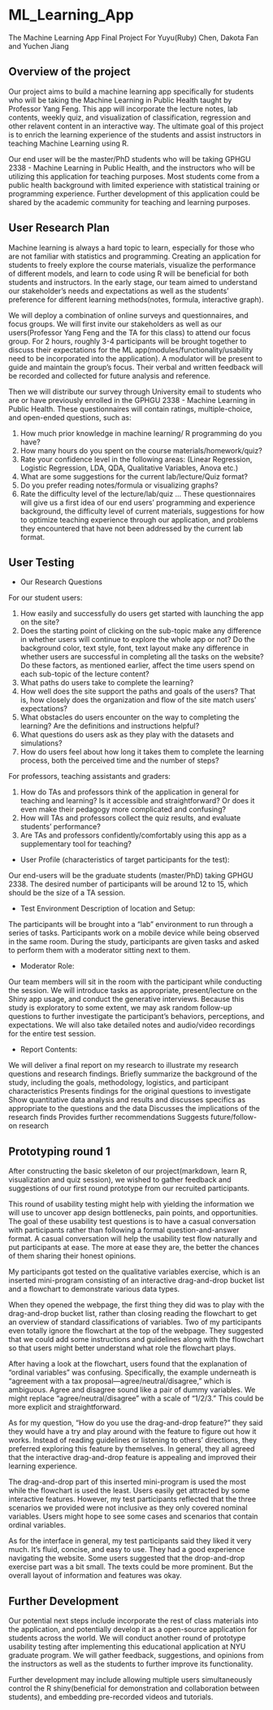 # ML_Learning_App
The Machine Learning App Final Project For Yuyu(Ruby) Chen, Dakota Fan and Yuchen Jiang

## Overview of the project 

Our project aims to build a machine learning app specifically for students who will be taking the Machine Learning in Public Health taught by Professor Yang Feng. This app will incorporate the lecture notes, lab contents, weekly quiz, and visualization of classification, regression and other relavent content in an interactive way. The ultimate goal of this project is to enrich the learning experience of the students and assist instructors in teaching Machine Learning using R. 

Our end user will be the master/PhD students who will be taking GPHGU 2338 - Machine Learning in Public Health, and the instructors who will be utilizing this application for teaching purposes. Most students come from a public health background with limited experience with statistical training or programming experience. Further development of this application could be shared by the academic community for teaching and learning purposes. 

## User Research Plan 

Machine learning is always a hard topic to learn, especially for those who are not familiar with statistics and programming. Creating an application for students to freely explore the course materials, visualize the performance of different models, and learn to code using R will be beneficial for both students and instructors. In the early stage, our team aimed to understand our stakeholder’s needs and expectations as well as the students’ preference for different learning methods(notes, formula, interactive graph). 

We will deploy a combination of online surveys and questionnaires, and focus groups. We will first invite our stakeholders as well as our users(Professor Yang Feng and the TA for this class) to attend our focus group. For 2 hours, roughly 3-4 participants will be brought together to discuss their expectations for the ML app(modules/functionality/usability need to be incorporated into the application). A modulator will be present to guide and maintain the group’s focus. Their verbal and written feedback will be recorded and collected for future analysis and reference.

Then we will distribute our survey through University email to students who are or have previously enrolled in the GPHGU 2338 - Machine Learning in Public Health. These questionnaires will contain ratings, multiple-choice, and open-ended questions, such as: 

1. How much prior knowledge in machine learning/ R programming do you have?
2. How many hours do you spent on the course materials/homework/quiz?
3. Rate your confidence level in the following areas: (Linear Regression, Logistic Regression, LDA, QDA, Qualitative Variables, Anova etc.)
4. What are some suggestions for the current lab/lecture/Quiz format?
5. Do you prefer reading notes/formula or visualizing graphs?
6. Rate the difficulty level of the lecture/lab/quiz
…
These questionnaires will give us a first idea of our end users’ programming and experience background, the difficulty level of current materials, suggestions for how to optimize teaching experience through our application, and problems they encountered that have not been addressed by the current lab format. 

## User Testing 

* Our Research Questions 

For our student users: 
1. How easily and successfully do users get started with launching the app on the site? 
2. Does the starting point of clicking on the sub-topic make any difference in whether users will continue to explore the whole app or not? Do the background color, text style, font, text layout make any difference in whether users are successful in completing all the tasks on the website? Do these factors, as mentioned earlier, affect the time users spend on each sub-topic of the lecture content? 
3. What paths do users take to complete the learning?
4. How well does the site support the paths and goals of the users? That is, how closely does the organization and flow of the site match users’ expectations? 
5. What obstacles do users encounter on the way to completing the learning? Are the definitions and instructions helpful? 
6. What questions do users ask as they play with the datasets and simulations? 
7. How do users feel about how long it takes them to complete the learning process, both the perceived time and the number of steps? 


For professors, teaching assistants and graders:
1. How do TAs and professors think of the application in general for teaching and learning? Is it accessible and straightforward? Or does it even make their pedagogy more complicated and confusing? 
2. How will TAs and professors collect the quiz results, and evaluate students’ performance? 
3. Are TAs and professors confidently/comfortably using this app as a supplementary tool for teaching?

* User Profile (characteristics of target participants for the test):

Our end-users will be the graduate students (master/PhD) taking GPHGU 2338.
The desired number of participants will be around 12 to 15, which should be the size of a TA session. 

* Test Environment Description of location and Setup:

The participants will be brought into a “lab” environment to run through a series of tasks. Participants work on a mobile device while being observed in the same room. During the study, participants are given tasks and asked to perform them with a moderator sitting next to them.

* Moderator Role: 

Our team members will sit in the room with the participant while conducting the session. We will introduce tasks as appropriate, present/lecture on the Shiny app usage, and conduct the generative interviews. Because this study is exploratory to some extent, we may ask random follow-up questions to further investigate the participant’s behaviors, perceptions, and expectations. We will also take detailed notes and audio/video recordings for the entire test session.

* Report Contents:

We will deliver a final report on my research to illustrate my research questions and research findings. 
Briefly summarize the background of the study, including the goals, methodology, logistics, and participant characteristics
Presents findings for the original questions to investigate
Show quantitative data analysis and results and discusses specifics as appropriate to the questions and the data
Discusses the implications of the research finds
Provides further recommendations
Suggests future/follow-on research 


## Prototyping round 1

After constructing the basic skeleton of our project(markdown, learn R, visualization and quiz session), we wished to gather feedback and suggestions of our first round prototype from our recruited participants.

This round of usability testing might help with yielding the information we will use to uncover app design bottlenecks, pain points, and opportunities. The goal of these usability test questions is to have a casual conversation with participants rather than following a formal question-and-answer format. A casual conversation will help the usability test flow naturally and put participants at ease. The more at ease they are, the better the chances of them sharing their honest opinions.

My participants got tested on the qualitative variables exercise, which is an inserted mini-program consisting of an interactive drag-and-drop bucket list and a flowchart to demonstrate various data types. 

When they opened the webpage, the first thing they did was to play with the drag-and-drop bucket list, rather than closing reading the flowchart to get an overview of standard classifications of variables. Two of my participants even totally ignore the flowchart at the top of the webpage. They suggested that we could add some instructions and guidelines along with the flowchart so that users might better understand what role the flowchart plays.

After having a look at the flowchart, users found that the explanation of “ordinal variables” was confusing. Specifically, the example underneath is “agreement with a tax proposal—agree/neutral/disagree,” which is ambiguous. Agree and disagree sound like a pair of dummy variables. We might replace “agree/neutral/disagree” with a scale of “1/2/3.” This could be more explicit and straightforward.

As for my question, “How do you use the drag-and-drop feature?” they said they would have a try and play around with the feature to figure out how it works. Instead of reading guidelines or listening to others’ directions, they preferred exploring this feature by themselves. In general, they all agreed that the interactive drag-and-drop feature is appealing and improved their learning experience.

The drag-and-drop part of this inserted mini-program is used the most while the flowchart is used the least. Users easily get attracted by some interactive features. However, my test participants reflected that the three scenarios we provided were not inclusive as they only covered nominal variables. Users might hope to see some cases and scenarios that contain ordinal variables.

As for the interface in general, my test participants said they liked it very much. It’s fluid, concise, and easy to use. They had a good experience navigating the website. Some users suggested that the drop-and-drop exercise part was a bit small. The texts could be more prominent. But the overall layout of information and features was okay. 

## Further Development

Our potential next steps include incorporate the rest of class materials into the application, and potentially develop it as a open-source application for students across the world. We will conduct another round of prototype usability testing after implementing this educational application at NYU graduate program. We will gather feedback, suggestions, and opinions from the instructors as well as the students to further improve its functionality. 

Further development may include allowing multiple users simultaneously control the R shiny(beneficial for demonstration and collaboration between students), and embedding pre-recorded videos and tutorials.



